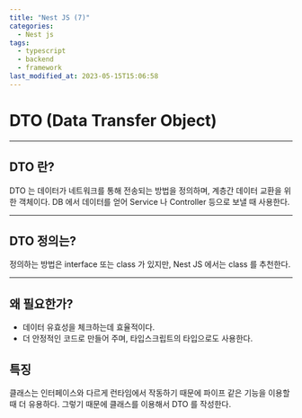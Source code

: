 ```yaml
---
title: "Nest JS (7)"
categories:
  - Nest js
tags:
  - typescript
  - backend
  - framework
last_modified_at: 2023-05-15T15:06:58
---
```


# DTO (Data Transfer Object)

---

## DTO 란?
DTO 는 데이터가 네트워크를 통해 전송되는 방법을 정의하며, 계층간 데이터 교환을 위한 객체이다. DB 에서 데이터를 얻어 Service 나 Controller 등으로 보낼 때 사용한다.

---

## DTO 정의는?
정의하는 방법은 interface 또는 class 가 있지만, Nest JS 에서는 class 를 추천한다.

---

## 왜 필요한가?

* 데이터 유효성을 체크하는데 효율적이다.
* 더 안정적인 코드로 만들어 주며, 타입스크립트의 타입으로도 사용한다.

## 특징

클래스는 인터페이스와 다르게 런타임에서 작동하기 때문에 파이프 같은 기능을 이용할 때 더 유용하다. 그렇기 때문에 클래스를 이용해서 DTO 를 작성한다.